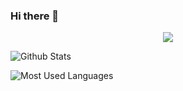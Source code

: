 ### Hi there 👋

<!--
**mcc1095319343/mcc1095319343** is a ✨ _special_ ✨ repository because its `README.md` (this file) appears on your GitHub profile.

Here are some ideas to get you started:

- 🔭 I’m currently working on ...
- 🌱 I’m currently learning ...
- 👯 I’m looking to collaborate on ...
- 🤔 I’m looking for help with ...
- 💬 Ask me about ...
- 📫 How to reach me: ...
- 😄 Pronouns: ...
- ⚡ Fun fact: ...
-->
<div align="center"> <img src="https://metrics.lecoq.io/mcc1095319343?template=classic&config.timezone=Asia%mcc1095319343"> </div>

![Github Stats](https://github-readme-stats.vercel.app/api?username=mcc1095319343&show_icons=true&theme=dark&count_private=true)

![Most Used Languages](https://github-readme-stats.vercel.app/api/top-langs/?username=mcc1095319343&theme=dark&layout=compact)


